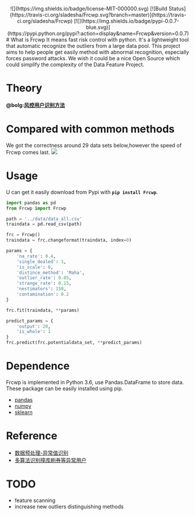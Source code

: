 <center>![](https://img.shields.io/badge/license-MIT-000000.svg)
[![Build Status](https://travis-ci.org/sladesha/Frcwp.svg?branch=master)](https://travis-ci.org/sladesha/Frcwp)
[![](https://img.shields.io/badge/pypi-0.0.7-blue.svg)](https://pypi.python.org/pypi?:action=display&name=Frcwp&version=0.0.7)</center>
# What is Frcwp
It means fast risk control with python.
It's a lightweight tool that automatic recognize the outliers from a large data pool. 
This project aims to help people get easily method with abnormal recognition, especially forces password attacks.
We wish it could be a nice Open Source which could simplify the complexity of the Data Feature Project.  

# Theory
**@bolg:[风控用户识别方法](http://shataowei.com/2017/12/09/风控用户识别方法/)**

# Compared with common methods
We got the correctness around 29 data sets below,however the speed of Frcwp comes last. 
![](http://upload-images.jianshu.io/upload_images/1129359-90b9e7933f787fd4.jpg?imageMogr2/auto-orient/strip%7CimageView2/2/w/1240)

# Usage
U can get it easily download from Pypi with **`pip install Frcwp`**.

```python
import pandas as pd
from Frcwp import Frcwp

path = '../data/data_all.csv'
traindata = pd.read_csv(path)

frc = Frcwp()
traindata = frc.changeformat(traindata, index=0)

params = {
    'na_rate': 0.4,
    'single_dealed': 1,
    'is_scale': 0,
    'distince_method': 'Maha',
    'outlier_rate': 0.05,
    'strange_rate': 0.15,
    'nestimators': 150,
    'contamination': 0.2
}

frc.fit(traindata, **params)

predict_params = {
    'output': 20,
    'is_whole': 1
}
frc.predict(frc.potentialdata_set, **predict_params)
```

# Dependence
Frcwp is implemented in Python 3.6, use Pandas.DataFrame to store data. These package can be easily installed using pip.
- [pandas](https://github.com/pandas-dev/pandas)
- [numpy](https://github.com/numpy/numpy)
- [sklearn](http://scikit-learn.org/stable/documentation.html)

# Reference
- [数据预处理-异常值识别](http://shataowei.com/2017/08/09/数据预处理-异常值识别/)
- [多算法识别撞库刷券等异常用户](http://shataowei.com/2017/12/01/多算法识别撞库刷券等异常用户/)

# TODO
- feature scanning
- increase new outliers distinguishing methods
